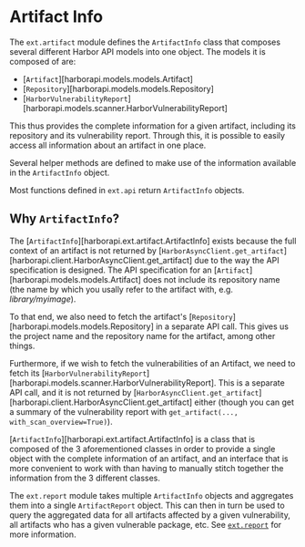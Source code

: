 # Artifact Info

The `ext.artifact` module defines the `ArtifactInfo` class that composes several different Harbor API models into one object. The models it is composed of are:

* [`Artifact`][harborapi.models.models.Artifact]
* [`Repository`][harborapi.models.models.Repository]
* [`HarborVulnerabilityReport`][harborapi.models.scanner.HarborVulnerabilityReport]

This thus provides the complete information for a given artifact, including its repository and its vulnerability report. Through this, it is possible to easily access all information about an artifact in one place.

Several helper methods are defined to make use of the information available in the `ArtifactInfo` object.

Most functions defined in `ext.api` return `ArtifactInfo` objects.


## Why `ArtifactInfo`?

The [`ArtifactInfo`][harborapi.ext.artifact.ArtifactInfo] exists because the full context of an artifact is not returned by [`HarborAsyncClient.get_artifact`][harborapi.client.HarborAsyncClient.get_artifact] due to the way the API specification is designed. The API specification for an [`Artifact`][harborapi.models.models.Artifact] does not include its repository name (the name by which you usally refer to the artifact with, e.g. _library/myimage_).

To that end, we also need to fetch the artifact's [`Repository`][harborapi.models.models.Repository] in a separate API call. This gives us the project name and the repository name for the artifact, among other things.

Furthermore, if we wish to fetch the vulnerabilities of an Artifact, we need to fetch its [`HarborVulnerabilityReport`][harborapi.models.scanner.HarborVulnerabilityReport]. This is a separate API call, and it is not returned by [`HarborAsyncClient.get_artifact`][harborapi.client.HarborAsyncClient.get_artifact] either (though you can get a summary of the vulnerability report with `get_artifact(..., with_scan_overview=True)`).

[`ArtifactInfo`][harborapi.ext.artifact.ArtifactInfo] is a class that is composed of the 3 aforementioned classes in order to provide a single object with the complete information of an artifact, and an interface that is more convenient to work with than having to manually stitch together the information from the 3 different classes.


The `ext.report` module takes multiple `ArtifactInfo` objects and aggregates them into a single `ArtifactReport` object. This can then in turn be used to query the aggregated data for all artifacts affected by a given vulnerability, all artifacts who has a given vulnerable package, etc. See [`ext.report`](./report.md) for more information.
